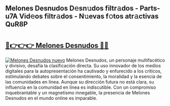 ## Melones Desnudos D𝚎sn𝚞dos filtr𝚊dos - Parts-u7A Vid𝚎os filtr𝚊dos - N𝚞evas f𝚘tos atr𝚊ctivas QuR8P

# <h2><a href="http://mbaa8d.tromn.icu/?c=Melones+Desnudos">🔗👉👉👉 Melones Desnudos 🔗🔗</a></h2>

[![Melones Desnudos nuevo](https://i.imgur.com/pEAQMta.gif)](http://mbaa8d.tromn.icu/?c=Melones+Desnudos)
Melones Desnudos, un personaje multifacético y divisivo, desafía la clasificación directa. Su uso innovador de los medios digitales para la autopresentación ha cautivado y enfurecido a los críticos, estimulando debates sobre el consentimiento, la moralidad y la esencia de las comunidades en línea. Aunque su dirección futura no está clara, su influencia en la comunidad en línea es indiscutible. Con un compromiso inquebrantable y un magnetismo innegable, la presencia de Melones Desnudos en el mundo online es imparable.
